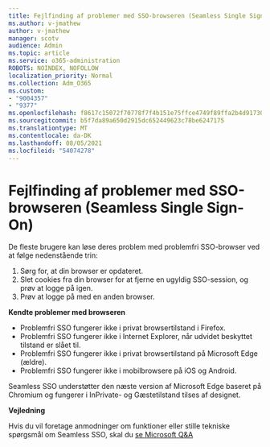 ```yaml
---
title: Fejlfinding af problemer med SSO-browseren (Seamless Single Sign-On)
ms.author: v-jmathew
author: v-jmathew
manager: scotv
audience: Admin
ms.topic: article
ms.service: o365-administration
ROBOTS: NOINDEX, NOFOLLOW
localization_priority: Normal
ms.collection: Adm_O365
ms.custom:
- "9004357"
- "9377"
ms.openlocfilehash: f8617c15072f70778f7f4b151e75ffce4749f89ffa2b4d91730937c26aaeabbb
ms.sourcegitcommit: b5f7da89a650d2915dc652449623c78be6247175
ms.translationtype: MT
ms.contentlocale: da-DK
ms.lasthandoff: 08/05/2021
ms.locfileid: "54074278"
---
```

# <a name="troubleshoot-seamless-single-sign-on-sso-browser-issues"></a>Fejlfinding af problemer med SSO-browseren (Seamless Single Sign-On)

De fleste brugere kan løse deres problem med problemfri SSO-browser ved at følge nedenstående trin:

1. Sørg for, at din browser er opdateret.
2. Slet cookies fra din browser for at fjerne en ugyldig SSO-session, og prøv at logge på igen.
3. Prøv at logge på med en anden browser.

**Kendte problemer med browseren**

- Problemfri SSO fungerer ikke i privat browsertilstand i Firefox.
- Problemfri SSO fungerer ikke i Internet Explorer, når udvidet beskyttet tilstand er slået til.
- Problemfri SSO fungerer ikke i privat browsertilstand på Microsoft Edge (ældre).
- Problemfri SSO fungerer ikke i mobilbrowsere på iOS og Android.

Seamless SSO understøtter den næste version af Microsoft Edge baseret på Chromium og fungerer i InPrivate- og Gæstetilstand tilses af designet.

**Vejledning**

Hvis du vil foretage anmodninger om funktioner eller stille tekniske spørgsmål om Seamless SSO, skal du [se Microsoft Q&A](https://docs.microsoft.com/answers/topics/azure-ad-single-sign-on.html)
